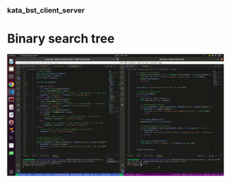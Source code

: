 ### kata_bst_client_server
# Binary search tree
![leil](https://github.com/SmithSteven22/kata_bst_client_server/blob/main/media/leil.gif)
